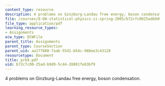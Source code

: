 ```yaml
---
content_type: resource
description: 4 problems on Ginzburg-Landau free energy, boson condensation.
file: /courses/8-08-statistical-physics-ii-spring-2005/b72cfc0025adb9d95c4428891fe83bf9_prb9.pdf
file_type: application/pdf
learning_resource_types:
- Assignments
ocw_type: OCWFile
parent_title: Assignments
parent_type: CourseSection
parent_uid: aa177860-7aab-55d1-b54c-988ee3c43128
resourcetype: Document
title: prb9.pdf
uid: b72cfc00-25ad-b9d9-5c44-28891fe83bf9
---
```

4 problems on Ginzburg-Landau free energy, boson condensation.

